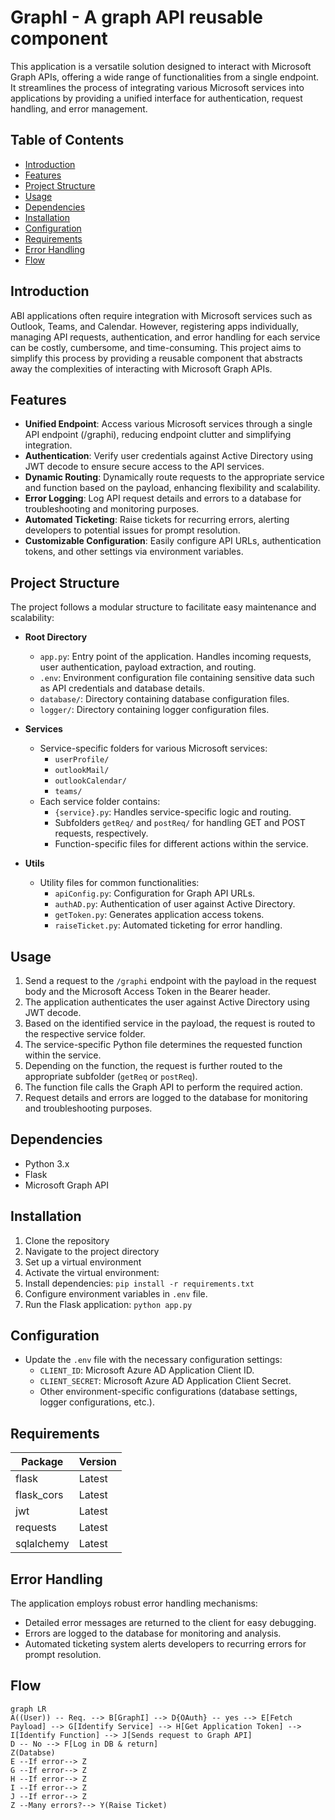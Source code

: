 # GraphI - A graph API reusable component

This application is a versatile solution designed to interact with Microsoft Graph APIs, offering a wide range of functionalities from a single endpoint. It streamlines the process of integrating various Microsoft services into applications by providing a unified interface for authentication, request handling, and error management.

## Table of Contents

- [Introduction](#introduction)
- [Features](#features)
- [Project Structure](#project-structure)
- [Usage](#usage)
- [Dependencies](#dependencies)
- [Installation](#installation)
- [Configuration](#configuration)
- [Requirements](#requirements)
- [Error Handling](#error-handling)
- [Flow](#flow)

## Introduction

ABI applications often require integration with Microsoft services such as Outlook, Teams, and Calendar. However, registering apps individually, managing API requests, authentication, and error handling for each service can be costly, cumbersome, and time-consuming. This project aims to simplify this process by providing a reusable component that abstracts away the complexities of interacting with Microsoft Graph APIs.

## Features

- **Unified Endpoint**: Access various Microsoft services through a single API endpoint (/graphi), reducing endpoint clutter and simplifying integration.
- **Authentication**: Verify user credentials against Active Directory using JWT decode to ensure secure access to the API services.
- **Dynamic Routing**: Dynamically route requests to the appropriate service and function based on the payload, enhancing flexibility and scalability.
- **Error Logging**: Log API request details and errors to a database for troubleshooting and monitoring purposes.
- **Automated Ticketing**: Raise tickets for recurring errors, alerting developers to potential issues for prompt resolution.
- **Customizable Configuration**: Easily configure API URLs, authentication tokens, and other settings via environment variables.

## Project Structure

The project follows a modular structure to facilitate easy maintenance and scalability:

- **Root Directory**

  - `app.py`: Entry point of the application. Handles incoming requests, user authentication, payload extraction, and routing.
  - `.env`: Environment configuration file containing sensitive data such as API credentials and database details.
  - `database/`: Directory containing database configuration files.
  - `logger/`: Directory containing logger configuration files.

- **Services**

  - Service-specific folders for various Microsoft services:
    - `userProfile/`
    - `outlookMail/`
    - `outlookCalendar/`
    - `teams/`
  - Each service folder contains:
    - `{service}.py`: Handles service-specific logic and routing.
    - Subfolders `getReq/` and `postReq/` for handling GET and POST requests, respectively.
    - Function-specific files for different actions within the service.

- **Utils**
  - Utility files for common functionalities:
    - `apiConfig.py`: Configuration for Graph API URLs.
    - `authAD.py`: Authentication of user against Active Directory.
    - `getToken.py`: Generates application access tokens.
    - `raiseTicket.py`: Automated ticketing for error handling.

## Usage

1. Send a request to the `/graphi` endpoint with the payload in the request body and the Microsoft Access Token in the Bearer header.
2. The application authenticates the user against Active Directory using JWT decode.
3. Based on the identified service in the payload, the request is routed to the respective service folder.
4. The service-specific Python file determines the requested function within the service.
5. Depending on the function, the request is further routed to the appropriate subfolder (`getReq` or `postReq`).
6. The function file calls the Graph API to perform the required action.
7. Request details and errors are logged to the database for monitoring and troubleshooting purposes.

## Dependencies

- Python 3.x
- Flask
- Microsoft Graph API

## Installation

1. Clone the repository
2. Navigate to the project directory
3. Set up a virtual environment
4. Activate the virtual environment:
5. Install dependencies: `pip install -r requirements.txt`
6. Configure environment variables in `.env` file.
7. Run the Flask application: `python app.py`

## Configuration

- Update the `.env` file with the necessary configuration settings:
  - `CLIENT_ID`: Microsoft Azure AD Application Client ID.
  - `CLIENT_SECRET`: Microsoft Azure AD Application Client Secret.
  - Other environment-specific configurations (database settings, logger configurations, etc.).

## Requirements

| Package    | Version |
| ---------- | ------- |
| flask      | Latest  |
| flask_cors | Latest  |
| jwt        | Latest  |
| requests   | Latest  |
| sqlalchemy | Latest  |

## Error Handling

The application employs robust error handling mechanisms:

- Detailed error messages are returned to the client for easy debugging.
- Errors are logged to the database for monitoring and analysis.
- Automated ticketing system alerts developers to recurring errors for prompt resolution.

## Flow

```mermaid
graph LR
A((User)) -- Req. --> B[GraphI] --> D{OAuth} -- yes --> E[Fetch Payload] --> G[Identify Service] --> H[Get Application Token] --> I[Identify Function] --> J[Sends request to Graph API]
D -- No --> F[Log in DB & return]
Z(Databse)
E --If error--> Z
G --If error--> Z
H --If error--> Z
I --If error--> Z
J --If error--> Z
Z --Many errors?--> Y(Raise Ticket)
```
